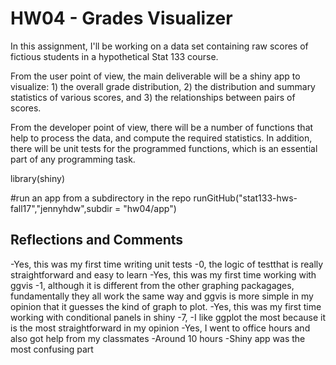 # HW04 - Grades Visualizer

In this assignment, I'll be working on a data set containing raw scores of fictious students in a hypothetical Stat 133 course. 

From the user point of view, the main deliverable will be a shiny app to visualize: 1) the overall grade distribution, 2) the distribution and summary statistics of various scores, and 3) the relationships between pairs of scores.

From the developer point of view, there will be a number of functions that help to process the data, and compute the required statistics. In addition, there will be unit tests for the programmed functions, which is an essential part of any programming task.


library(shiny)

#run an app from a subdirectory in the repo
runGitHub("stat133-hws-fall17","jennyhdw",subdir = "hw04/app")


## Reflections and Comments
-Yes, this was my first time writing unit tests
-0, the logic of testthat is really straightforward and easy to learn
-Yes, this was my first time working with ggvis
-1, although it is different from the other graphing packagages, fundamentally they all work the same way and ggvis is more simple in my opinion that it guesses the kind of graph to plot.
-Yes, this was my first time working with conditional panels in shiny
-7,
-I like ggplot the most because it is the most straightforward in my opinion
-Yes, I went to office hours and also got help from my classmates
-Around 10 hours
-Shiny app was the most confusing part